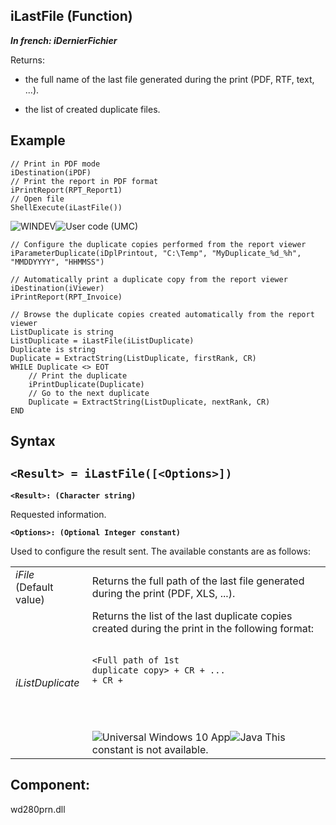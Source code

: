 
## iLastFile (Function)

***In french: iDernierFichier***



<a name="XUse"></a>
<a name="Use"></a>
<a name="description"></a>
Returns: 

- the full name of the last file generated during the print (PDF, RTF, text, ...).

- the list of created duplicate files. 









<a name="Example1"></a>
<a name="sample_code"></a>

## Example


```wl
// Print in PDF mode
iDestination(iPDF)
// Print the report in PDF format
iPrintReport(RPT_Report1)
// Open file
ShellExecute(iLastFile())
```


<a name="Example2"></a>


![WINDEV](https://doc.pcsoft.fr/ext/images/us/WD.png)![User code (UMC)](https://doc.pcsoft.fr/ext/images/us/MCU.png) 
```wl
// Configure the duplicate copies performed from the report viewer
iParameterDuplicate(iDplPrintout, "C:\Temp", "MyDuplicate_%d_%h", "MMDDYYYY", "HHMMSS")

// Automatically print a duplicate copy from the report viewer
iDestination(iViewer)
iPrintReport(RPT_Invoice)

// Browse the duplicate copies created automatically from the report viewer
ListDuplicate is string
ListDuplicate = iLastFile(iListDuplicate)
Duplicate is string
Duplicate = ExtractString(ListDuplicate, firstRank, CR)
WHILE Duplicate <> EOT
	// Print the duplicate
	iPrintDuplicate(Duplicate)
	// Go to the next duplicate
	Duplicate = ExtractString(ListDuplicate, nextRank, CR)
END
```

<a name="XSYNTAX"></a>
<a name="SYNTAX1"></a>

## Syntax

`<Result> = iLastFile([<Options>])`
---

**`<Result>: (Character string)`**

Requested information.

**`<Options>: (Optional Integer constant)`**

Used to configure the result sent. The available constants are as follows: 


|   |   |
| --- | --- |
| *iFile*<br>(Default value) | Returns the full path of the last file generated during the print (PDF, XLS, ...). |
| *iListDuplicate* | Returns the list of the last duplicate copies created during the print in the following format: <br><br><pre><code><Full path of 1st duplicate copy> + CR + ... <br>+ CR + <Full path of Nth duplicate copy></code></pre><br><br><br>![Universal Windows 10 App](https://doc.pcsoft.fr/ext/images/us/UNIVERSALAPP.png)![Java](https://doc.pcsoft.fr/ext/images/us/JAVA.png) This constant is not available. |





<a name="XComponent"></a>

## Component:
wd280prn.dll
